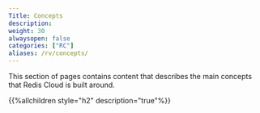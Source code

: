 ```yaml
---
Title: Concepts
description:
weight: 30
alwaysopen: false
categories: ["RC"]
aliases: /rv/concepts/
---
```

This section of pages contains content that describes the main concepts
that Redis Cloud is built around.

{{%allchildren style="h2" description="true"%}}
